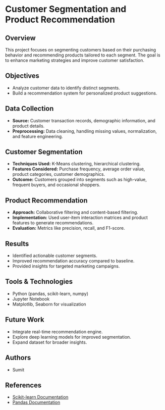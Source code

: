 # Customer Segmentation and Product Recommendation

## Overview
This project focuses on segmenting customers based on their purchasing behavior and recommending products tailored to each segment. The goal is to enhance marketing strategies and improve customer satisfaction.

## Objectives
- Analyze customer data to identify distinct segments.
- Build a recommendation system for personalized product suggestions.

## Data Collection
- **Source:** Customer transaction records, demographic information, and product details.
- **Preprocessing:** Data cleaning, handling missing values, normalization, and feature engineering.

## Customer Segmentation
- **Techniques Used:** K-Means clustering, hierarchical clustering.
- **Features Considered:** Purchase frequency, average order value, product categories, customer demographics.
- **Outcome:** Customers grouped into segments such as high-value, frequent buyers, and occasional shoppers.

## Product Recommendation
- **Approach:** Collaborative filtering and content-based filtering.
- **Implementation:** Used user-item interaction matrices and product features to generate recommendations.
- **Evaluation:** Metrics like precision, recall, and F1-score.

## Results
- Identified actionable customer segments.
- Improved recommendation accuracy compared to baseline.
- Provided insights for targeted marketing campaigns.

## Tools & Technologies
- Python (pandas, scikit-learn, numpy)
- Jupyter Notebook
- Matplotlib, Seaborn for visualization

## Future Work
- Integrate real-time recommendation engine.
- Explore deep learning models for improved segmentation.
- Expand dataset for broader insights.

## Authors
- Sumit

## References
- [Scikit-learn Documentation](https://scikit-learn.org/)
- [Pandas Documentation](https://pandas.pydata.org/)